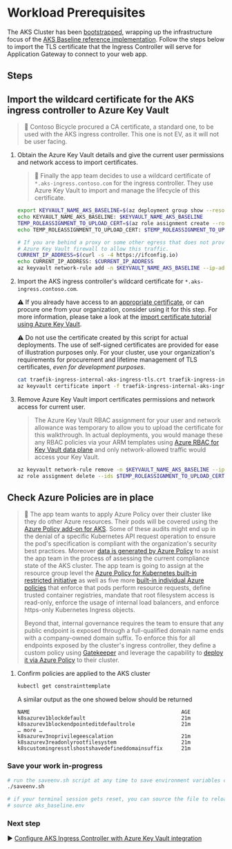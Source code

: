 # Workload Prerequisites

The AKS Cluster has been [bootstrapped](./07-bootstrap-validation.md), wrapping up the infrastructure focus of the [AKS Baseline reference implementation](./). Follow the steps below to import the TLS certificate that the Ingress Controller will serve for Application Gateway to connect to your web app.

## Steps

## Import the wildcard certificate for the AKS ingress controller to Azure Key Vault

> :book: Contoso Bicycle procured a CA certificate, a standard one, to be used with the AKS ingress controller. This one is not EV, as it will not be user facing.

1. Obtain the Azure Key Vault details and give the current user permissions and network access to import certificates.

   > :book: Finally the app team decides to use a wildcard certificate of `*.aks-ingress.contoso.com` for the ingress controller. They use Azure Key Vault to import and manage the lifecycle of this certificate.

   ```bash
   export KEYVAULT_NAME_AKS_BASELINE=$(az deployment group show --resource-group rg-bu0001a0008 -n cluster-stamp --query properties.outputs.keyVaultName.value -o tsv)
   echo KEYVAULT_NAME_AKS_BASELINE: $KEYVAULT_NAME_AKS_BASELINE
   TEMP_ROLEASSIGNMENT_TO_UPLOAD_CERT=$(az role assignment create --role a4417e6f-fecd-4de8-b567-7b0420556985 --assignee-principal-type user --assignee-object-id $(az ad signed-in-user show --query 'id' -o tsv) --scope $(az keyvault show --name $KEYVAULT_NAME_AKS_BASELINE --query 'id' -o tsv) --query 'id' -o tsv)
   echo TEMP_ROLEASSIGNMENT_TO_UPLOAD_CERT: $TEMP_ROLEASSIGNMENT_TO_UPLOAD_CERT

   # If you are behind a proxy or some other egress that does not provide a consistent IP, you'll need to manually adjust the
   # Azure Key Vault firewall to allow this traffic.
   CURRENT_IP_ADDRESS=$(curl -s -4 https://ifconfig.io)
   echo CURRENT_IP_ADDRESS: $CURRENT_IP_ADDRESS
   az keyvault network-rule add -n $KEYVAULT_NAME_AKS_BASELINE --ip-address ${CURRENT_IP_ADDRESS}
   ```

1. Import the AKS ingress controller's wildcard certificate for `*.aks-ingress.contoso.com`.

   :warning: If you already have access to an [appropriate certificate](https://learn.microsoft.com/azure/key-vault/certificates/certificate-scenarios#formats-of-import-we-support), or can procure one from your organization, consider using it for this step. For more information, please take a look at the [import certificate tutorial using Azure Key Vault](https://learn.microsoft.com/azure/key-vault/certificates/tutorial-import-certificate#import-a-certificate-to-key-vault).

   :warning: Do not use the certificate created by this script for actual deployments. The use of self-signed certificates are provided for ease of illustration purposes only. For your cluster, use your organization's requirements for procurement and lifetime management of TLS certificates, _even for development purposes_.

   ```bash
   cat traefik-ingress-internal-aks-ingress-tls.crt traefik-ingress-internal-aks-ingress-tls.key > traefik-ingress-internal-aks-ingress-tls.pem
   az keyvault certificate import -f traefik-ingress-internal-aks-ingress-tls.pem -n traefik-ingress-internal-aks-ingress-tls --vault-name $KEYVAULT_NAME_AKS_BASELINE
   ```

1. Remove Azure Key Vault import certificates permissions and network access for current user.

   > The Azure Key Vault RBAC assignment for your user and network allowance was temporary to allow you to upload the certificate for this walkthrough. In actual deployments, you would manage these any RBAC policies via your ARM templates using [Azure RBAC for Key Vault data plane](https://learn.microsoft.com/azure/key-vault/general/secure-your-key-vault#data-plane-and-access-policies) and only network-allowed traffic would access your Key Vault.

   ```bash
   az keyvault network-rule remove -n $KEYVAULT_NAME_AKS_BASELINE --ip-address "${CURRENT_IP_ADDRESS}/32"
   az role assignment delete --ids $TEMP_ROLEASSIGNMENT_TO_UPLOAD_CERT
   ```

## Check Azure Policies are in place

> :book: The app team wants to apply Azure Policy over their cluster like they do other Azure resources. Their pods will be covered using the [Azure Policy add-on for AKS](https://learn.microsoft.com/azure/aks/use-pod-security-on-azure-policy). Some of these audits might end up in the denial of a specific Kubernetes API request operation to ensure the pod's specification is compliant with the organization's security best practices. Moreover [data is generated by Azure Policy](https://learn.microsoft.com/azure/governance/policy/how-to/get-compliance-data) to assist the app team in the process of assessing the current compliance state of the AKS cluster. The app team is going to assign at the resource group level the [Azure Policy for Kubernetes built-in restricted initiative](https://learn.microsoft.com/azure/aks/use-pod-security-on-azure-policy#built-in-policy-initiatives) as well as five more [built-in individual Azure policies](https://learn.microsoft.com/azure/aks/policy-samples#microsoftcontainerservice) that enforce that pods perform resource requests, define trusted container registries, mandate that root filesystem access is read-only, enforce the usage of internal load balancers, and enforce https-only Kubernetes Ingress objects.
>
> Beyond that, internal governance requires the team to ensure that any public endpoint is exposed through a full-qualified domain name ends with a company-owned domain suffix. To enforce this for all endpoints exposed by the cluster's ingress controller, they define a custom policy using [Gatekeeper](https://open-policy-agent.github.io/gatekeeper/website/docs/) and leverage the capability to [deploy it via Azure Policy](https://learn.microsoft.com/azure/aks/use-azure-policy#create-and-assign-a-custom-policy-definition) to their cluster.

1. Confirm policies are applied to the AKS cluster

   ```bash
   kubectl get constrainttemplate
   ```

   A similar output as the one showed below should be returned

   ```output
   NAME                                                 AGE
   k8sazurev1blockdefault                               21m
   k8sazurev1blockendpointeditdefaultrole               21m
   … more …            
   k8sazurev3noprivilegeescalation                      21m
   k8sazurev3readonlyrootfilesystem                     21m
   k8scustomingresstlshostshavedefineddomainsuffix      21m
   ```

### Save your work in-progress

```bash
# run the saveenv.sh script at any time to save environment variables created above to aks_baseline.env
./saveenv.sh

# if your terminal session gets reset, you can source the file to reload the environment variables
# source aks_baseline.env
```

### Next step

:arrow_forward: [Configure AKS Ingress Controller with Azure Key Vault integration](./09-secret-management-and-ingress-controller.md)
